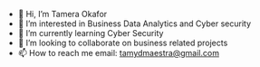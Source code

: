 - 👋 Hi, I’m Tamera Okafor
- 👀 I’m interested in Business Data Analytics and Cyber security
- 🌱 I’m currently learning Cyber Security
- 💞️ I’m looking to collaborate on business related projects
- 📫 How to reach me email: tamydmaestra@gmail.com

<!---
empresscyber/empresscyber is a ✨ special ✨ repository because its `README.md` (this file) appears on your GitHub profile.
You can click the Preview link to take a look at your changes.
--->
